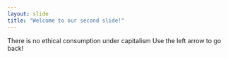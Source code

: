 ```yaml
---
layout: slide
title: "Welcome to our second slide!"
---
```

There is no ethical consumption under capitalism
Use the left arrow to go back!
